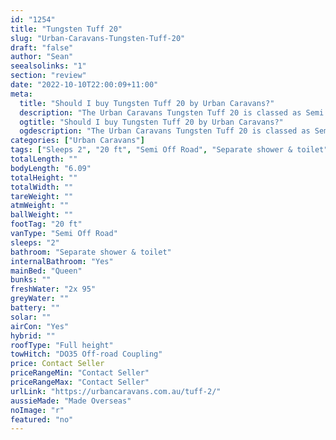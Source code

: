 ```yaml
---
id: "1254"
title: "Tungsten Tuff 20"
slug: "Urban-Caravans-Tungsten-Tuff-20"
draft: "false"
author: "Sean"
seealsolinks: "1"
section: "review"
date: "2022-10-10T22:00:09+11:00"
meta:
  title: "Should I buy Tungsten Tuff 20 by Urban Caravans?"
  description: "The Urban Caravans Tungsten Tuff 20 is classed as Semi Off Road, and sleeps 2 people. It is Made Overseas and comes in at 20 ft. It generally has Separate shower & toilet."
  ogtitle: "Should I buy Tungsten Tuff 20 by Urban Caravans?"
  ogdescription: "The Urban Caravans Tungsten Tuff 20 is classed as Semi Off Road, and sleeps 2 people. It is Made Overseas and comes in at 20 ft. It generally has Separate shower & toilet."
categories: ["Urban Caravans"]
tags: ["Sleeps 2", "20 ft", "Semi Off Road", "Separate shower & toilet", "Full height", "Price Unknown", "Made Overseas"]
totalLength: ""
bodyLength: "6.09"
totalHeight: ""
totalWidth: ""
tareWeight: ""
atmWeight: ""
ballWeight: ""
footTag: "20 ft"
vanType: "Semi Off Road"
sleeps: "2"
bathroom: "Separate shower & toilet"
internalBathroom: "Yes"
mainBed: "Queen"
bunks: ""
freshWater: "2x 95"
greyWater: ""
battery: ""
solar: ""
airCon: "Yes"
hybrid: ""
roofType: "Full height"
towHitch: "DO35 Off-road Coupling"
price: Contact Seller
priceRangeMin: "Contact Seller"
priceRangeMax: "Contact Seller"
urlLink: "https://urbancaravans.com.au/tuff-2/"
aussieMade: "Made Overseas"
noImage: "r"
featured: "no"
---
```

